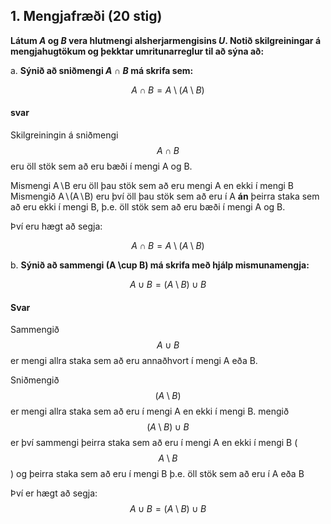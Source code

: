 ## 1. Mengjafræði (20 stig)

**Látum $A$ og $B$ vera hlutmengi alsherjarmengisins $U$. Notið skilgreiningar á
mengjahugtökum og þekktar umritunarreglur til að sýna að:**

a. **Sýnið að sniðmengi $A \cap B$ má skrifa sem:**

$$ A \cap B = A \setminus (A \setminus B) $$

#### svar
Skilgreiningin á sniðmengi $$A \cap B $$ eru öll stök sem að eru bæði í mengi A og B.

Mismengi A∖B eru öll þau stök sem að eru mengi A en ekki í mengi B
Mismengið A∖(A∖B) eru því öll þau stök sem að eru  í A **án** þeirra staka sem að eru ekki í mengi B, þ.e. öll stök sem að eru bæði í mengi A og B.

Því eru hægt að segja:

$$A \cap B = A \setminus (A \setminus B)$$

b. **Sýnið að sammengi \(A \cup B\) má skrifa með hjálp mismunamengja:**  

$$ A \cup B = (A \setminus B) \cup B $$

#### Svar

Sammengið $$A \cup B$$ er mengi allra staka sem að eru annaðhvort í mengi A eða B.

Sniðmengið $$(A \setminus B)$$ er mengi allra staka sem að eru í mengi A en ekki í mengi B.
mengið $$(A \setminus B) \cup B $$ er því sammengi þeirra staka sem að eru í mengi A en ekki í mengi B ($$A \setminus B$$) og þeirra staka sem að eru í mengi B þ.e. öll stök sem að eru í A eða B

Því er hægt að segja:
$$A \cup B = (A \setminus B) \cup B $$


